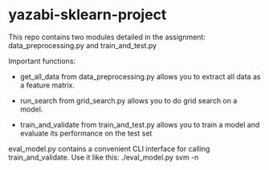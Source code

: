 # yazabi-sklearn-project

This repo contains two modules detailed in the assignment: data\_preprocessing.py and train\_and\_test.py

Important functions: 
- get\_all\_data from data\_preprocessing.py allows you to extract all data as a feature matrix.

- run\_search from grid\_search.py allows you to do grid search on a model.
                     
- train\_and\_validate from train\_and\_test.py allows you to train a model and evaluate its performance on the test set
                     
eval\_model.py contains a convenient CLI interface for calling train\_and\_validate. Use it like this: ./eval\_model.py svm -n 
